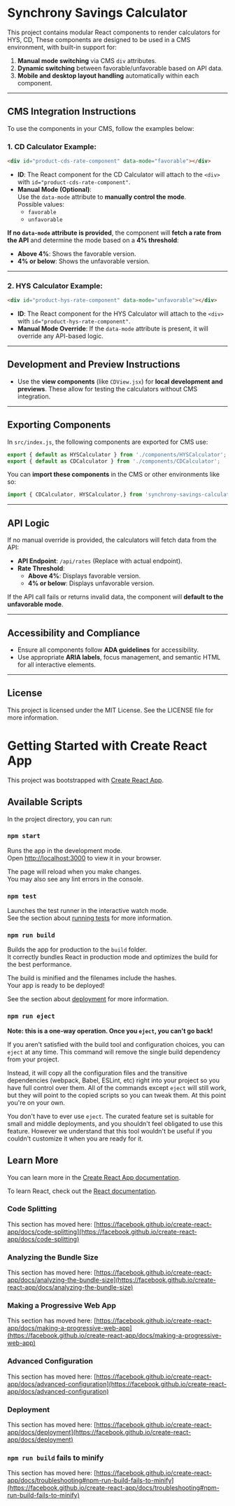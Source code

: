 
# Synchrony Savings Calculator

This project contains modular React components to render calculators for HYS, CD, These components are designed to be used in a CMS environment, with built-in support for:

1. **Manual mode switching** via CMS `div` attributes.
2. **Dynamic switching** between favorable/unfavorable based on API data.
3. **Mobile and desktop layout handling** automatically within each component.

---

## CMS Integration Instructions

To use the components in your CMS, follow the examples below:

### **1. CD Calculator Example:**

```html
<div id="product-cds-rate-component" data-mode="favorable"></div>
```

- **ID**: The React component for the CD Calculator will attach to the `<div>` with `id="product-cds-rate-component"`.
- **Manual Mode (Optional)**:  
  Use the `data-mode` attribute to **manually control the mode**.  
  Possible values:
    - `favorable`
    - `unfavorable`

**If no `data-mode` attribute is provided**, the component will **fetch a rate from the API** and determine the mode based on a **4% threshold**:
- **Above 4%**: Shows the favorable version.
- **4% or below**: Shows the unfavorable version.

---

### **2. HYS Calculator Example:**

```html
<div id="product-hys-rate-component" data-mode="unfavorable"></div>
```

- **ID**: The React component for the HYS Calculator will attach to the `<div>` with `id="product-hys-rate-component"`.
- **Manual Mode Override**: If the `data-mode` attribute is present, it will override any API-based logic.

---

## Development and Preview Instructions

- Use the **view components** (like `CDView.jsx`) for **local development and previews**. These allow for testing the calculators without CMS integration.

---

## Exporting Components

In `src/index.js`, the following components are exported for CMS use:

```javascript
export { default as HYSCalculator } from './components/HYSCalculator';
export { default as CDCalculator } from './components/CDCalculator';
```

You can **import these components** in the CMS or other environments like so:

```javascript
import { CDCalculator, HYSCalculator,} from 'synchrony-savings-calculator';
```

---

## API Logic

If no manual override is provided, the calculators will fetch data from the API:

- **API Endpoint**: `/api/rates` (Replace with actual endpoint).
- **Rate Threshold**:
    - **Above 4%**: Displays favorable version.
    - **4% or below**: Displays unfavorable version.

If the API call fails or returns invalid data, the component will **default to the unfavorable mode**.

---

## Accessibility and Compliance

- Ensure all components follow **ADA guidelines** for accessibility.
- Use appropriate **ARIA labels**, focus management, and semantic HTML for all interactive elements.

---

## License

This project is licensed under the MIT License. See the LICENSE file for more information.



















# Getting Started with Create React App

This project was bootstrapped with [Create React App](https://github.com/facebook/create-react-app).

## Available Scripts

In the project directory, you can run:

### `npm start`

Runs the app in the development mode.\
Open [http://localhost:3000](http://localhost:3000) to view it in your browser.

The page will reload when you make changes.\
You may also see any lint errors in the console.

### `npm test`

Launches the test runner in the interactive watch mode.\
See the section about [running tests](https://facebook.github.io/create-react-app/docs/running-tests) for more information.

### `npm run build`

Builds the app for production to the `build` folder.\
It correctly bundles React in production mode and optimizes the build for the best performance.

The build is minified and the filenames include the hashes.\
Your app is ready to be deployed!

See the section about [deployment](https://facebook.github.io/create-react-app/docs/deployment) for more information.

### `npm run eject`

**Note: this is a one-way operation. Once you `eject`, you can't go back!**

If you aren't satisfied with the build tool and configuration choices, you can `eject` at any time. This command will remove the single build dependency from your project.

Instead, it will copy all the configuration files and the transitive dependencies (webpack, Babel, ESLint, etc) right into your project so you have full control over them. All of the commands except `eject` will still work, but they will point to the copied scripts so you can tweak them. At this point you're on your own.

You don't have to ever use `eject`. The curated feature set is suitable for small and middle deployments, and you shouldn't feel obligated to use this feature. However we understand that this tool wouldn't be useful if you couldn't customize it when you are ready for it.

## Learn More

You can learn more in the [Create React App documentation](https://facebook.github.io/create-react-app/docs/getting-started).

To learn React, check out the [React documentation](https://reactjs.org/).

### Code Splitting

This section has moved here: [https://facebook.github.io/create-react-app/docs/code-splitting](https://facebook.github.io/create-react-app/docs/code-splitting)

### Analyzing the Bundle Size

This section has moved here: [https://facebook.github.io/create-react-app/docs/analyzing-the-bundle-size](https://facebook.github.io/create-react-app/docs/analyzing-the-bundle-size)

### Making a Progressive Web App

This section has moved here: [https://facebook.github.io/create-react-app/docs/making-a-progressive-web-app](https://facebook.github.io/create-react-app/docs/making-a-progressive-web-app)

### Advanced Configuration

This section has moved here: [https://facebook.github.io/create-react-app/docs/advanced-configuration](https://facebook.github.io/create-react-app/docs/advanced-configuration)

### Deployment

This section has moved here: [https://facebook.github.io/create-react-app/docs/deployment](https://facebook.github.io/create-react-app/docs/deployment)

### `npm run build` fails to minify

This section has moved here: [https://facebook.github.io/create-react-app/docs/troubleshooting#npm-run-build-fails-to-minify](https://facebook.github.io/create-react-app/docs/troubleshooting#npm-run-build-fails-to-minify)
